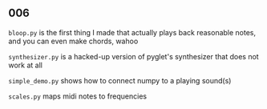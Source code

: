 006
---

`bloop.py` is the first thing I made that actually plays back reasonable notes, and you can even make chords, wahoo

`synthesizer.py` is a hacked-up version of pyglet's synthesizer that does not work at all

`simple_demo.py` shows how to connect numpy to a playing sound(s)

`scales.py` maps midi notes to frequencies
